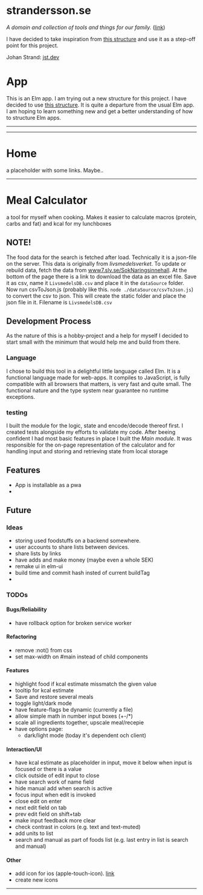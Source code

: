 # strandersson.se

_A domain and collection of tools and things for our family._ ([link](https://strandersson.se))

I have decided to take inspiration from [this structure](https://github.com/madasebrof/elm-taco-donut) and use it as a step-off point for this project.

Johan Strand: [jst.dev](https://jst.dev)

# App

This is an Elm app. I am trying out a new structure for this project. I have decided to use [this structure](https://github.com/madasebrof/elm-taco-donut). It is quite a departure from the usual Elm app. I am hoping to learn something new and get a better understanding of how to structure Elm apps.

---

---

# Home

a placeholder with some links. Maybe..

---

# Meal Calculator

a tool for myself when cooking. Makes it easier to calculate macros (protein, carbs and fat) and kcal for my lunchboxes

## NOTE!

The food data for the search is fetched after load. Technically it is a json-file on the server. This data is originally from _livsmedelsverket_. To update or rebuild data, fetch the data from [www7.slv.se/SokNaringsinnehall](https://www7.slv.se/SokNaringsinnehall). At the bottom of the page there is a link to download the data as an excel file. Save it as csv, name it `LivsmedelsDB.csv` and place it in the `dataSource` folder. Now run csvToJson.js (probably like this. `node ./dataSource/csvToJson.js`) to convert the csv to json. This will create the static folder and place the json file in it. Filename is `LivsmedelsDB.csv`


## Development Process

As the nature of this is a hobby-project and a help for myself I decided to start small with the minimum that would help me and build from there.

### Language

I chose to build this tool in a delightful little language called Elm. It is a functional language made for web-apps. It compiles to JavaScript, is fully compatible with all browsers that matters, is very fast and quite small. The functional nature and the type system near guarantee no runtime exceptions.

### testing

I built the module for the logic, state and encode/decode thereof first. I created tests alongside my efforts to validate my code. After beeing confident I had most basic features in place I built the _Main module_. It was responsible for the on-page representation of the calculator and for handling input and storing and retrieving state from local storage

## Features
- App is installable as a pwa
- 

## Future

### Ideas

- storing used foodstuffs on a backend somewhere.
- user accounts to share lists between devices.
- share lists by links
- have adds and make money (maybe even a whole SEK)
- remake ui in elm-ui
- build time and commit hash insted of current buildTag
- 

### TODOs

#### Bugs/Reliability
- have rollback option for broken service worker

#### Refactoring
- remove :not() from css
- set max-width on #main instead of child components

#### Features

- highlight food if kcal estimate missmatch the given value
- tooltip for kcal estimate
- Save and restore several meals
- toggle light/dark mode
- have feature-flags be dynamic (currently a file)
- allow simple math in number input boxes (+-/*)
- scale all ingredients together, upscale meal/recepie
- have options page:
  - dark/light mode (today it's dependent och client)

#### Interaction/UI

- have kcal estimate as placeholder in input, move it below when input is focused or there is a value
- click outside of edit input to close
- have search work of name field
- hide manual add when search is active
- focus input when edit is invoked
- close edit on enter
- next edit field on tab
- prev edit field on shift+tab
- make input feedback more clear
- check contrast in colors (e.g. text and text-muted)
- add units to list
- search and manual as part of foods list (e.g. last entry in list is search and manual)

#### Other
- add icon for ios (apple-touch-icon). [link](https://developer.apple.com/library/archive/documentation/AppleApplications/Reference/SafariWebContent/ConfiguringWebApplications/ConfiguringWebApplications.html)
- create new icons

---
